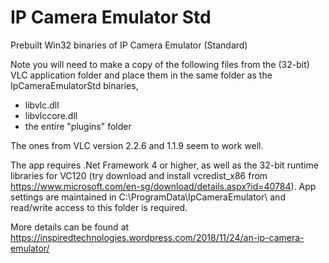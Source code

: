 # IP Camera Emulator Std
Prebuilt Win32 binaries of IP Camera Emulator (Standard)

Note you will need to make a copy of the following files from the (32-bit) VLC application folder and place them in the same folder as the IpCameraEmulatorStd binaries,

* libvlc.dll
* libvlccore.dll
* the entire "plugins" folder

The ones from VLC version 2.2.6 and 1.1.9 seem to work well.

The app requires .Net Framework 4 or higher, as well as the 32-bit runtime libraries for VC120 (try download and install vcredist_x86 from https://www.microsoft.com/en-sg/download/details.aspx?id=40784). App settings are maintained in C:\ProgramData\IpCameraEmulator\ and read/write access to this folder is required.

More details can be found at https://inspiredtechnologies.wordpress.com/2018/11/24/an-ip-camera-emulator/
